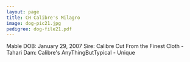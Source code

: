 ```yaml
---
layout: page
title: CH Calibre's Milagro
image: dog-pic21.jpg
pedigree: dog-file21.pdf
---
```


Mable
DOB: January 29, 2007
Sire: Calibre Cut From the Finest Cloth - Tahari
Dam: Calibre's AnyThingButTypical - Unique